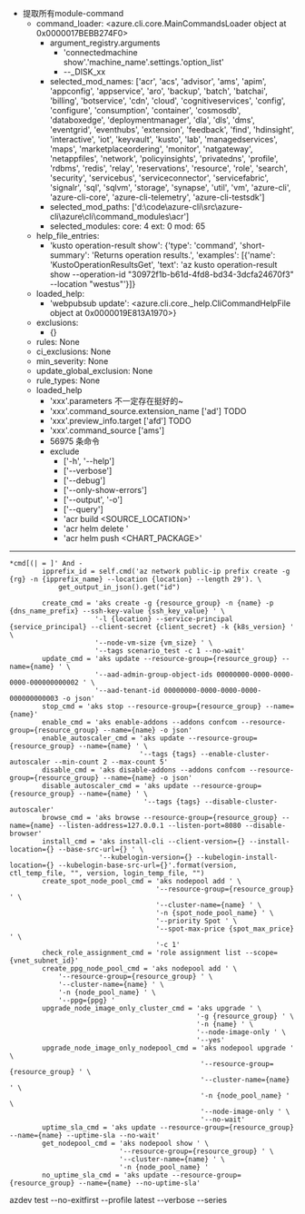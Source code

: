 - 提取所有module-command
  - command_loader: <azure.cli.core.MainCommandsLoader object at 0x0000017BEBB274F0>
    - argument_registry.arguments
      - 'connectedmachine show'.'machine_name'.settings.'option_list'
      - --_DISK_xx
    - selected_mod_names: ['acr', 'acs', 'advisor', 'ams', 'apim', 'appconfig', 'appservice', 'aro', 'backup', 'batch', 'batchai', 'billing', 'botservice', 'cdn', 'cloud', 'cognitiveservices', 'config', 'configure', 'consumption', 'container', 'cosmosdb', 'databoxedge', 'deploymentmanager', 'dla', 'dls', 'dms', 'eventgrid', 'eventhubs', 'extension', 'feedback', 'find', 'hdinsight', 'interactive', 'iot', 'keyvault', 'kusto', 'lab', 'managedservices', 'maps', 'marketplaceordering', 'monitor', 'natgateway', 'netappfiles', 'network', 'policyinsights', 'privatedns', 'profile', 'rdbms', 'redis', 'relay', 'reservations', 'resource', 'role', 'search', 'security', 'servicebus', 'serviceconnector', 'servicefabric', 'signalr', 'sql', 'sqlvm', 'storage', 'synapse', 'util', 'vm', 'azure-cli', 'azure-cli-core', 'azure-cli-telemetry', 'azure-cli-testsdk']
    - selected_mod_paths: ['d:\\code\\azure-cli\\src\\azure-cli\\azure\\cli\\command_modules\\acr']
    - selected_modules: core: 4 ext: 0 mod: 65
  - help_file_entries: 
    - 'kusto operation-result show': {'type': 'command', 'short-summary': 'Returns operation results.', 'examples': [{'name': 'KustoOperationResultsGet', 'text': 'az kusto operation-result show --operation-id "30972f1b-b61d-4fd8-bd34-3dcfa24670f3" --location "westus"'}]}
  - loaded_help:
    - 'webpubsub update': <azure.cli.core._help.CliCommandHelpFile object at 0x0000019E813A1970>}
  - exclusions:
    - {}
  - rules: None
  - ci_exclusions: None
  - min_severity: None
  - update_global_exclusion: None
  - rule_types: None
  - loaded_help
    - 'xxx'.parameters 不一定存在挺好的~
    - 'xxx'.command_source.extension_name ['ad'] TODO
    - 'xxx'.preview_info.target ['afd'] TODO
    - 'xxx'.command_source ['ams']
    - 56975 条命令
    - exclude 
      - ['-h', '--help']
      - ['--verbose']
      - ['--debug']
      - ['--only-show-errors']
      - ['--output', '-o']
      - ['--query']
      - 'acr build <SOURCE_LOCATION>'
      - 'acr helm delete <CHART>'
      - 'acr helm push <CHART_PACKAGE>'

---
```
*cmd[(| = ]' And - 
        ipprefix_id = self.cmd('az network public-ip prefix create -g {rg} -n {ipprefix_name} --location {location} --length 29'). \
            get_output_in_json().get("id")
        
        create_cmd = 'aks create -g {resource_group} -n {name} -p {dns_name_prefix} --ssh-key-value {ssh_key_value} ' \
                     '-l {location} --service-principal {service_principal} --client-secret {client_secret} -k {k8s_version} ' \
                     '--node-vm-size {vm_size} ' \
                     '--tags scenario_test -c 1 --no-wait'
        update_cmd = 'aks update --resource-group={resource_group} --name={name} ' \
                     '--aad-admin-group-object-ids 00000000-0000-0000-0000-000000000002 ' \
                     '--aad-tenant-id 00000000-0000-0000-0000-000000000003 -o json'
        stop_cmd = 'aks stop --resource-group={resource_group} --name={name}'
        enable_cmd = 'aks enable-addons --addons confcom --resource-group={resource_group} --name={name} -o json'
        enable_autoscaler_cmd = 'aks update --resource-group={resource_group} --name={name} ' \
                                '--tags {tags} --enable-cluster-autoscaler --min-count 2 --max-count 5'
        disable_cmd = 'aks disable-addons --addons confcom --resource-group={resource_group} --name={name} -o json'
        disable_autoscaler_cmd = 'aks update --resource-group={resource_group} --name={name} ' \
                                 '--tags {tags} --disable-cluster-autoscaler'
        browse_cmd = 'aks browse --resource-group={resource_group} --name={name} --listen-address=127.0.0.1 --listen-port=8080 --disable-browser'
        install_cmd = 'aks install-cli --client-version={} --install-location={} --base-src-url={} ' \
                      '--kubelogin-version={} --kubelogin-install-location={} --kubelogin-base-src-url={}'.format(version, ctl_temp_file, "", version, login_temp_file, "")
        create_spot_node_pool_cmd = 'aks nodepool add ' \
                                    '--resource-group={resource_group} ' \
                                    '--cluster-name={name} ' \
                                    '-n {spot_node_pool_name} ' \
                                    '--priority Spot ' \
                                    '--spot-max-price {spot_max_price} ' \
                                    '-c 1'
        check_role_assignment_cmd = 'role assignment list --scope={vnet_subnet_id}'
        create_ppg_node_pool_cmd = 'aks nodepool add ' \
            '--resource-group={resource_group} ' \
            '--cluster-name={name} ' \
            '-n {node_pool_name} ' \
            '--ppg={ppg} '
        upgrade_node_image_only_cluster_cmd = 'aks upgrade ' \
                                              '-g {resource_group} ' \
                                              '-n {name} ' \
                                              '--node-image-only ' \
                                              '--yes'
        upgrade_node_image_only_nodepool_cmd = 'aks nodepool upgrade ' \
                                               '--resource-group={resource_group} ' \
                                               '--cluster-name={name} ' \
                                               '-n {node_pool_name} ' \
                                               '--node-image-only ' \
                                               '--no-wait'
        uptime_sla_cmd = 'aks update --resource-group={resource_group} --name={name} --uptime-sla --no-wait'
        get_nodepool_cmd = 'aks nodepool show ' \
                           '--resource-group={resource_group} ' \
                           '--cluster-name={name} ' \
                           '-n {node_pool_name} '
        no_uptime_sla_cmd = 'aks update --resource-group={resource_group} --name={name} --no-uptime-sla'
```

azdev test --no-exitfirst --profile latest --verbose --series